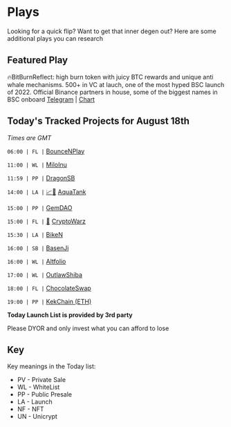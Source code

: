 
# Plays

Looking for a quick flip? Want to get that inner degen out? Here are some additional plays you can research

## Featured Play

🔥BitBurnReflect: high burn token with juicy BTC rewards and unique anti whale mechanisms. 500+ in VC at lauch, one of the most hyped BSC launch of 2022. Official Binance partners in house, some of the biggest names in BSC onboard
[Telegram](http://t.me/BitBurnReflect) | [Chart](https://app.nexuscrypto.com/token/bsc/0x8B6bF63e2b1C221dC0Fb01AE85868b83dDee1B54)

## Today's Tracked Projects for August 18th
_Times are GMT_


`06:00 | FL |`  [BounceNPlay](https://t.me/bouncenplay)

`11:00 | WL |`  [MiloInu](https://t.me/MiloInu)

`11:59 | PP |`  [DragonSB](https://t.me/dragonsb_offical)

`14:00 | LA |` [📈](https://app.nexuscrypto.com/token/bsc/0xf59a047b8a7aa114f03448362d56936693c00635)[📲](https://www.pinksale.finance/launchpad/0x23eaf2988ef7fcf058d1ae94cbeb074aea3bf245?chain=BSC) [AquaTank](https://t.me/aquatankio)

`15:00 | PP |`  [GemDAO](https://t.me/GEMDAO_Global)

`15:00 | FL |` [📲](https://www.pinksale.finance/launchpad/0xcffbbed728392e395c4e35ad8edf6bb307449575?chain=BSC) [CryptoWarz](https://t.me/cryptowarzglobal)

`15:30 | LA |`  [BikeN](https://t.me/BIKEN_OFFICIAL)

`16:00 | SB |`  [BasenJi](https://t.me/basenjibsc)

`16:00 | WL |`  [Altfolio](https://t.me/Altfolioapp)

`17:00 | WL |`  [OutlawShiba](https://t.me/outlawshiba)

`18:00 | FL |`  [ChocolateSwap](https://t.me/ChocolateSwapDex)

`19:00 | PP |`  [KekChain (ETH)](https://t.me/kekchain)


**Today Launch List is provided by 3rd party**

Please DYOR and only invest what you can afford to lose

## Key
Key meanings in the Today list:

- PV - Private Sale
- WL - WhiteList
- PP - Public Presale
- LA - Launch
- NF - NFT
- UN - Unicrypt